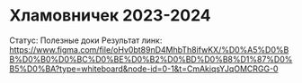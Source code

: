 # Хламовничек 2023-2024

Статус: Полезные доки
Результат линк: https://www.figma.com/file/oHv0bt89nD4MhbTh8ifwKX/%D0%A5%D0%BB%D0%B0%D0%BC%D0%BE%D0%B2%D0%BD%D0%B8%D1%87%D0%B5%D0%BA?type=whiteboard&node-id=0-1&t=CmAkiqsYJqOMCRGG-0